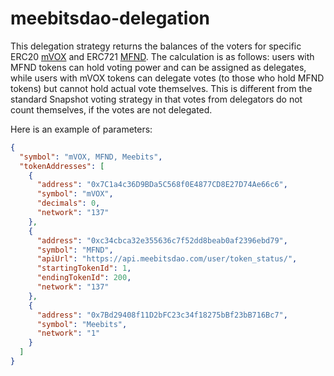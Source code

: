 # meebitsdao-delegation

This delegation strategy returns the balances of the voters for specific ERC20 [mVOX](https://polygonscan.com/address/0x7C1a4c36D9BDa5C568f0E4877CD8E27D74Ae66c6) and ERC721 [MFND](https://polygonscan.com/address/0xc34cbca32e355636c7f52dd8beab0af2396ebd79). The calculation is as follows: users with MFND tokens can hold voting power and can be assigned as delegates, while users with mVOX tokens can delegate votes (to those who hold MFND tokens) but cannot hold actual vote themselves. This is different from the standard Snapshot voting strategy in that votes from delegators do not count themselves, if the votes are not delegated.

Here is an example of parameters:

```json
{
  "symbol": "mVOX, MFND, Meebits",
  "tokenAddresses": [
    {
      "address": "0x7C1a4c36D9BDa5C568f0E4877CD8E27D74Ae66c6",
      "symbol": "mVOX",
      "decimals": 0,
      "network": "137"
    },
    {
      "address": "0xc34cbca32e355636c7f52dd8beab0af2396ebd79",
      "symbol": "MFND",
      "apiUrl": "https://api.meebitsdao.com/user/token_status/",
      "startingTokenId": 1,
      "endingTokenId": 200,
      "network": "137"
    },
    {
      "address": "0x7Bd29408f11D2bFC23c34f18275bBf23bB716Bc7",
      "symbol": "Meebits",
      "network": "1"
    }
  ]
}
```
